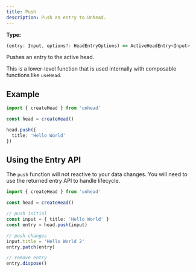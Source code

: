 ```yaml
---
title: Push
description: Push an entry to Unhead.
---
```


**Type:**

```ts
(entry: Input, options?: HeadEntryOptions) => ActiveHeadEntry<Input>
```

Pushes an entry to the active head.

This is a lower-level function that is used internally with composable functions like `useHead`.

## Example

```ts
import { createHead } from 'unhead'

const head = createHead()

head.push({
  title: 'Hello World'
})
```

## Using the Entry API

The `push` function will not reactive to your data changes. You will need to use the returned entry API to handle lifecycle.

```ts
import { createHead } from 'unhead'

const head = createHead()

// push initial
const input = { title: 'Hello World' }
const entry = head.push(input)

// push changes
input.title = 'Hello World 2'
entry.patch(entry)

// remove entry
entry.dispose()
```
